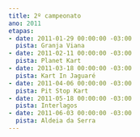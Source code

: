 ```yaml
---
title: 2º campeonato
ano: 2011
etapas:
- date: 2011-01-29 00:00:00 -03:00
  pista: Granja Viana
- date: 2011-02-11 00:00:00 -03:00
  pista: Planet Kart
- date: 2011-03-18 00:00:00 -03:00
  pista: Kart In Jaguaré
- date: 2011-04-06 00:00:00 -03:00
  pista: Pit Stop Kart
- date: 2011-05-18 00:00:00 -03:00
  pista: Interlagos
- date: 2011-06-03 00:00:00 -03:00
  pista: Aldeia da Serra
---
```

